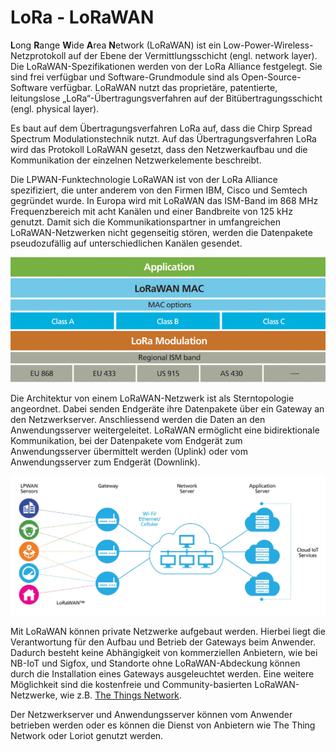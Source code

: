 # LoRa - LoRaWAN

**L**ong **R**ange **W**ide **A**rea **N**etwork (LoRaWAN) ist ein Low-Power-Wireless-Netzprotokoll auf der Ebene der Vermittlungsschicht (engl. network layer). Die LoRaWAN-Spezifikationen werden von der LoRa Alliance festgelegt. Sie sind frei verfügbar und Software-Grundmodule sind als Open-Source-Software verfügbar. LoRaWAN nutzt das proprietäre, patentierte, leitungslose „LoRa“-Übertragungsverfahren auf der Bitübertragungsschicht (engl. physical layer).

Es baut auf dem Übertragungsverfahren LoRa auf, dass die Chirp Spread Spectrum Modulationstechnik nutzt. Auf das Übertragungsverfahren LoRa wird das Protokoll LoRaWAN gesetzt, dass den Netzwerkaufbau und die Kommunikation der einzelnen Netzwerkelemente beschreibt.

Die LPWAN-Funktechnologie LoRaWAN ist von der LoRa Alliance spezifiziert, die unter anderem von den Firmen IBM, Cisco und Semtech gegründet wurde. In Europa wird mit LoRaWAN das ISM-Band im 868 MHz Frequenzbereich mit acht Kanälen und einer Bandbreite von 125 kHz genutzt. Damit sich die Kommunikationspartner in umfangreichen LoRaWAN-Netzwerken nicht gegenseitig stören, werden die Datenpakete pseudozufällig auf unterschiedlichen Kanälen gesendet.

![LoRaWAN Protokoll (Quelle: semtech.com)](../../../.gitbook/assets/LoRaWAN-Protocol-Stack.png)

Die Architektur von einem LoRaWAN-Netzwerk ist als Sterntopologie angeordnet. Dabei senden Endgeräte ihre Datenpakete über ein Gateway an den Netzwerkserver. Anschliessend werden die Daten an den Anwendungsserver weitergeleitet. LoRaWAN ermöglicht eine bidirektionale Kommunikation, bei der Datenpakete vom Endgerät zum Anwendungsserver übermittelt werden (Uplink) oder vom Anwendungsserver zum Endgerät (Downlink).

![(Quelle: semtech.com)](../../../.gitbook/assets/LoRa-Diagram-NetworkArchitecture.jpg)

Mit LoRaWAN können private Netzwerke aufgebaut werden. Hierbei liegt die Verantwortung für den Aufbau und Betrieb der Gateways beim Anwender. Dadurch besteht keine Abhängigkeit von kommerziellen Anbietern, wie bei NB-IoT und Sigfox, und Standorte ohne LoRaWAN-Abdeckung können durch die Installation eines Gateways ausgeleuchtet werden. Eine weitere Möglichkeit sind die kostenfreie und Community-basierten LoRaWAN-Netzwerke, wie z.B. [The Things Network](https://www.thethingsnetwork.org).

Der Netzwerkserver und Anwendungsserver können vom Anwender betrieben werden oder es können die Dienst von Anbietern wie The Thing Network oder Loriot genutzt werden.
